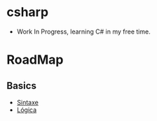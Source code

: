 # csharp
- Work In Progress, learning C# in my free time.
# RoadMap
## Basics
- [Sintaxe](https://github.com/leefell/csharp/tree/main/Sintaxe) 
- [Lógica]()
